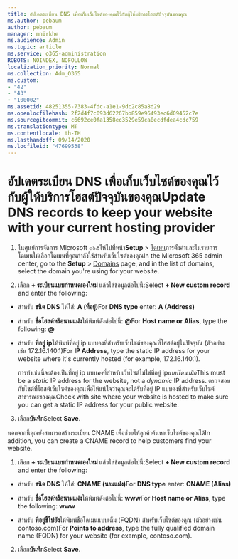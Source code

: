 ```yaml
---
title: อัปเดตระเบียน DNS เพื่อเก็บเว็บไซต์ของคุณไว้กับผู้ให้บริการโฮสต์ปัจจุบันของคุณ
ms.author: pebaum
author: pebaum
manager: mnirkhe
ms.audience: Admin
ms.topic: article
ms.service: o365-administration
ROBOTS: NOINDEX, NOFOLLOW
localization_priority: Normal
ms.collection: Adm_O365
ms.custom:
- "42"
- "43"
- "100002"
ms.assetid: 48251355-7383-4fdc-a1e1-9dc2c85a8d29
ms.openlocfilehash: 2f2d4f7c093d62267bb859e96493ec6d09452c7e
ms.sourcegitcommit: c6692ce0fa1358ec3529e59ca0ecdfdea4cdc759
ms.translationtype: MT
ms.contentlocale: th-TH
ms.lasthandoff: 09/14/2020
ms.locfileid: "47699538"
---
```

# <a name="update-dns-records-to-keep-your-website-with-your-current-hosting-provider"></a><span data-ttu-id="e51e2-102">อัปเดตระเบียน DNS เพื่อเก็บเว็บไซต์ของคุณไว้กับผู้ให้บริการโฮสต์ปัจจุบันของคุณ</span><span class="sxs-lookup"><span data-stu-id="e51e2-102">Update DNS records to keep your website with your current hosting provider</span></span>

1. <span data-ttu-id="e51e2-103">ในศูนย์การจัดการ Microsoft ๓๖๕ให้ไปที่หน้า**Setup**  >  [โดเมน](https://portal.office.com/adminportal/home#/Domains)การตั้งค่าและในรายการโดเมนให้เลือกโดเมนที่คุณกำลังใช้สำหรับเว็บไซต์ของคุณ</span><span class="sxs-lookup"><span data-stu-id="e51e2-103">In the Microsoft 365 admin center, go to the **Setup** > [Domains](https://portal.office.com/adminportal/home#/Domains) page, and in the list of domains, select the domain you're using for your website.</span></span>

2. <span data-ttu-id="e51e2-104">เลือก **+ ระเบียนแบบกำหนดเองใหม่** แล้วใส่ข้อมูลต่อไปนี้:</span><span class="sxs-lookup"><span data-stu-id="e51e2-104">Select **+ New custom record** and enter the following:</span></span>

  - <span data-ttu-id="e51e2-105">สำหรับ **ชนิด DNS** ให้ใส่: **A (ที่อยู่)**</span><span class="sxs-lookup"><span data-stu-id="e51e2-105">For **DNS type** enter: **A (Address)**</span></span>

  - <span data-ttu-id="e51e2-106">สำหรับ **ชื่อโฮสต์หรือนามแฝง**ให้พิมพ์ดังต่อไปนี้: **@**</span><span class="sxs-lookup"><span data-stu-id="e51e2-106">For **Host name or Alias**, type the following: **@**</span></span>

  - <span data-ttu-id="e51e2-107">สำหรับ **ที่อยู่ ip**ให้พิมพ์ที่อยู่ ip แบบคงที่สำหรับเว็บไซต์ของคุณที่โฮสต์อยู่ในปัจจุบัน (ตัวอย่างเช่น 172.16.140.1)</span><span class="sxs-lookup"><span data-stu-id="e51e2-107">For **IP Address**, type the static IP address for your website where it's currently hosted (for example, 172.16.140.1).</span></span>

    <span data-ttu-id="e51e2-108">การทำเช่นนี้จะต้องเป็นที่อยู่ ip แบบ*คง*ที่สำหรับเว็บไซต์ไม่ใช่ที่อยู่ ip*แบบไดนามิก*</span><span class="sxs-lookup"><span data-stu-id="e51e2-108">This must be a  *static*  IP address for the website, not a  *dynamic*  IP address.</span></span> <span data-ttu-id="e51e2-109">ตรวจสอบกับไซต์ที่โฮสต์เว็บไซต์ของคุณเพื่อให้แน่ใจว่าคุณจะได้รับที่อยู่ IP แบบคงที่สำหรับเว็บไซต์สาธารณะของคุณ</span><span class="sxs-lookup"><span data-stu-id="e51e2-109">Check with site where your website is hosted to make sure you can get a static IP address for your public website.</span></span>

3. <span data-ttu-id="e51e2-110">เลือก**บันทึก**</span><span class="sxs-lookup"><span data-stu-id="e51e2-110">Select **Save**.</span></span>

<span data-ttu-id="e51e2-111">นอกจากนี้คุณยังสามารถสร้างระเบียน CNAME เพื่อช่วยให้ลูกค้าค้นหาเว็บไซต์ของคุณได้</span><span class="sxs-lookup"><span data-stu-id="e51e2-111">In addition, you can create a CNAME record to help customers find your website.</span></span>
  
1. <span data-ttu-id="e51e2-112">เลือก **+ ระเบียนแบบกำหนดเองใหม่** แล้วใส่ข้อมูลต่อไปนี้:</span><span class="sxs-lookup"><span data-stu-id="e51e2-112">Select **+ New custom record** and enter the following:</span></span>

  - <span data-ttu-id="e51e2-113">สำหรับ **ชนิด DNS** ให้ใส่: **CNAME (นามแฝง)**</span><span class="sxs-lookup"><span data-stu-id="e51e2-113">For **DNS type** enter: **CNAME (Alias)**</span></span>

  - <span data-ttu-id="e51e2-114">สำหรับ **ชื่อโฮสต์หรือนามแฝง**ให้พิมพ์ดังต่อไปนี้: **www**</span><span class="sxs-lookup"><span data-stu-id="e51e2-114">For **Host name or Alias**, type the following: **www**</span></span>

  - <span data-ttu-id="e51e2-115">สำหรับ **ที่อยู่ชี้ไปยัง**ให้พิมพ์ชื่อโดเมนแบบเต็ม (FQDN) สำหรับเว็บไซต์ของคุณ (ตัวอย่างเช่น contoso.com)</span><span class="sxs-lookup"><span data-stu-id="e51e2-115">For **Points to address**, type the fully qualified domain name (FQDN) for your website (for example, contoso.com).</span></span>

2. <span data-ttu-id="e51e2-116">เลือก**บันทึก**</span><span class="sxs-lookup"><span data-stu-id="e51e2-116">Select **Save**.</span></span>

